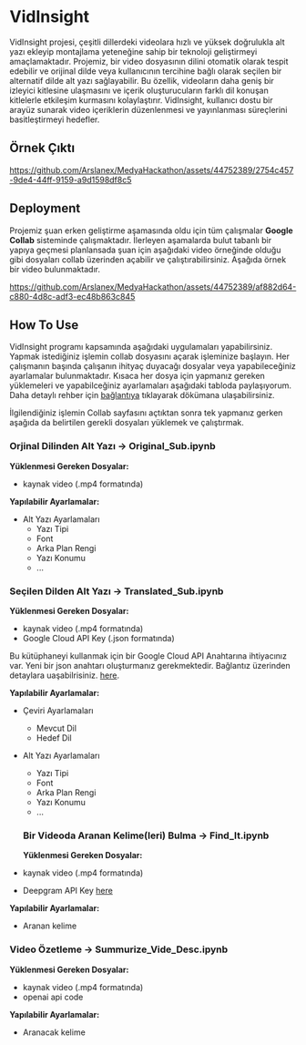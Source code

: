 # VidInsight
VidInsight projesi, çeşitli dillerdeki videolara hızlı ve yüksek doğrulukla alt yazı ekleyip montajlama yeteneğine sahip bir teknoloji geliştirmeyi amaçlamaktadır. Projemiz, bir video dosyasının dilini otomatik olarak tespit edebilir ve orijinal dilde veya kullanıcının tercihine bağlı olarak seçilen bir alternatif dilde alt yazı sağlayabilir. Bu özellik, videoların daha geniş bir izleyici kitlesine ulaşmasını ve içerik oluşturucuların farklı dil konuşan kitlelerle etkileşim kurmasını kolaylaştırır. VidInsight, kullanıcı dostu bir arayüz sunarak video içeriklerin düzenlenmesi ve yayınlanması süreçlerini basitleştirmeyi hedefler.

## Örnek Çıktı
https://github.com/Arslanex/MedyaHackathon/assets/44752389/2754c457-9de4-44ff-9159-a9d1598df8c5

## Deployment
Projemiz şuan erken geliştirme aşamasında oldu için tüm çalışmalar **Google Collab** sisteminde çalışmaktadır. İlerleyen aşamalarda bulut tabanlı bir yapıya geçmesi planlansada şuan için aşağıdaki video örneğinde olduğu gibi dosyaları collab üzerinden açabilir ve çalıştırabilirsiniz. Aşağıda örnek bir video bulunmaktadır.

https://github.com/Arslanex/MedyaHackathon/assets/44752389/af882d64-c880-4d8c-adf3-ec48b863c845

## How To Use 
VidInsight programı kapsamında aşağıdaki uygulamaları yapabilirsiniz. Yapmak istediğiniz işlemin collab dosyasını açarak işleminize başlayın. Her çalışmanın başında çalışanın ihityaç duyacağı dosyalar veya yapabileceğiniz ayarlamalar bulunmaktadır. Kısaca her dosya için yapmanız gereken yüklemeleri ve yapabilceğiniz ayarlamaları aşağıdaki tabloda paylaşıyorum. Daha detaylı rehber için [bağlantıya]() tıklayarak dökümana ulaşabilirsiniz.

İlgilendiğiniz işlemin Collab sayfasını açtıktan sonra tek yapmanız gerken aşağıda da belirtilen gerekli dosyaları yüklemek ve çalıştırmak.


### Orjinal Dilinden Alt Yazı -> Original_Sub.ipynb 
**Yüklenmesi Gereken Dosyalar:**
- kaynak video (.mp4 formatında)
  
**Yapılabilir Ayarlamalar:**
- Alt Yazı Ayarlamaları
  - Yazı Tipi
  - Font
  - Arka Plan Rengi
  - Yazı Konumu
  - ...


### Seçilen Dilden Alt Yazı -> Translated_Sub.ipynb 
**Yüklenmesi Gereken Dosyalar:**
- kaynak video (.mp4 formatında)
- Google Cloud API Key (.json formatında)
  
Bu kütüphaneyi kullanmak için bir Google Cloud API Anahtarına ihtiyacınız var. Yeni bir json anahtarı oluşturmanız gerekmektedir. Bağlantız üzerinden detaylara uaşabilrisiniz. [here](https://console.cloud.google.com/apis/credentials/serviceaccountkey). 

**Yapılabilir Ayarlamalar:**
- Çeviri Ayarlamaları
  - Mevcut Dil
  - Hedef Dil
    
- Alt Yazı Ayarlamaları
  - Yazı Tipi
  - Font
  - Arka Plan Rengi
  - Yazı Konumu
  - ...

 
  ### Bir Videoda Aranan Kelime(leri) Bulma -> Find_It.ipynb
  **Yüklenmesi Gereken Dosyalar:**
- kaynak video (.mp4 formatında)
- Deepgram API Key [here](https://console.deepgram.com/project/17fc1ef6-8a79-4d16-85e6-37ab5edb1404/keys)

**Yapılabilir Ayarlamalar:**
- Aranan kelime


### Video Özetleme -> Summurize_Vide_Desc.ipynb
**Yüklenmesi Gereken Dosyalar:**
- kaynak video (.mp4 formatında)
- openai api code
  
**Yapılabilir Ayarlamalar:**
- Aranacak kelime


